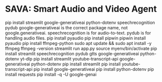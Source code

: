 # SAVA: Smart Audio and Video Agent
pip install streamlit google-generativeai python-dotenv speechrecognition pydub
google-generativeai is the correct package name, not google.generativeai.
speechrecognition is for audio-to-text.
pydub is for handling audio files.
pip install pyaudio
pip install pipwin
pipwin install pyaudio
pip install ffmpeg-python
sudo apt update && sudo apt install -y ffmpeg
ffmpeg -version
streamlit run app.py
source myenv/bin/activate
pip install streamlit speechrecognition pydub gtts google-generativeai python-dotenv yt-dlp
pip install streamlit youtube-transcript-api google-generativeai python-dotenv
pip install streamlit
pip install youtube-transcript-api
pip install google-generativeai
pip install python-dotenv
pip install requests
pip install -q -U google-genai
